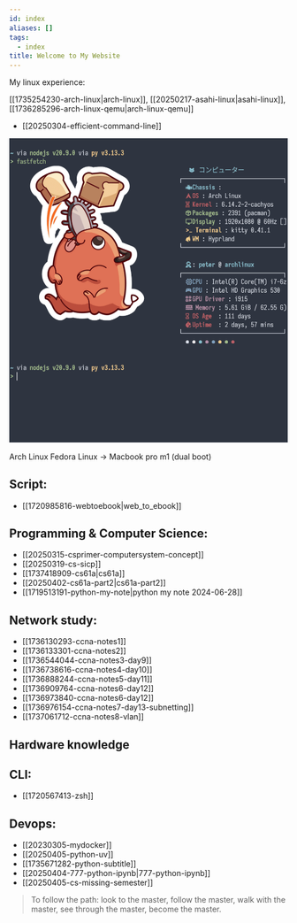 ```yaml
---
id: index
aliases: []
tags:
  - index
title: Welcome to My Website
---
```


My linux experience:

[[1735254230-arch-linux|arch-linux]], [[20250217-asahi-linux|asahi-linux]], [[1736285296-arch-linux-qemu|arch-linux-qemu]]

- [[20250304-efficient-command-line]]

![](index/2025-04-15-18-38-58.png)

Arch Linux
Fedora Linux -> Macbook pro m1 (dual boot)

## Script:

- [[1720985816-webtoebook|web_to_ebook]]

## Programming & Computer Science:

- [[20250315-csprimer-computersystem-concept]]
- [[20250319-cs-sicp]]
- [[1737418909-cs61a|cs61a]]
- [[20250402-cs61a-part2|cs61a-part2]]
- [[1719513191-python-my-note|python my note 2024-06-28]]

## Network study:

- [[1736130293-ccna-notes1]]
- [[1736133301-ccna-notes2]]
- [[1736544044-ccna-notes3-day9]]
- [[1736738616-ccna-notes4-day10]]
- [[1736888244-ccna-notes5-day11]]
- [[1736909764-ccna-notes6-day12]]
- [[1736973840-ccna-notes6-day12]]
- [[1736976154-ccna-notes7-day13-subnetting]]
- [[1737061712-ccna-notes8-vlan]]

## Hardware knowledge

## CLI:

- [[1720567413-zsh]]

## Devops:

- [[20230305-mydocker]]
- [[20250405-python-uv]]
- [[1735671282-python-subtitle]]
- [[20250404-777-python-ipynb|777-python-ipynb]]
- [[20250405-cs-missing-semester]]

> To follow the path: look to the master, follow the master, walk with the master, see through the master, become the master.

